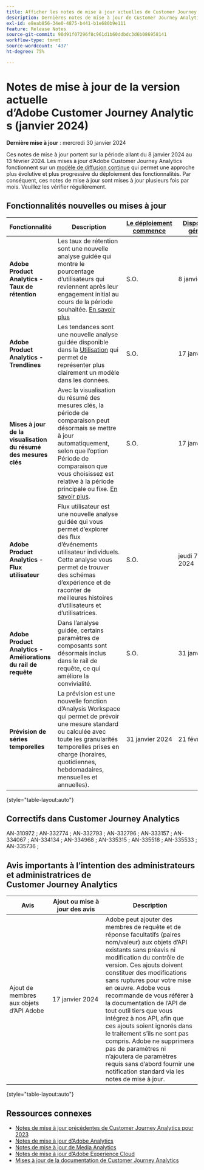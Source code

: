```yaml
---
title: Afficher les notes de mise à jour actuelles de Customer Journey Analytics
description: Dernières notes de mise à jour de Customer Journey Analytics
exl-id: e8eab856-34e0-4875-b441-b1e680b9e111
feature: Release Notes
source-git-commit: 90d91f07296f8c961d1b60ddbdc3d6b086958141
workflow-type: tm+mt
source-wordcount: '437'
ht-degree: 75%

---
```


# Notes de mise à jour de la version actuelle d’Adobe Customer Journey Analytics (janvier 2024)

**Dernière mise à jour** : mercredi 30 janvier 2024

Ces notes de mise à jour portent sur la période allant du 8 janvier 2024 au 13 février 2024. Les mises à jour d’Adobe Customer Journey Analytics fonctionnent sur un [modèle de diffusion continue](releases.md) qui permet une approche plus évolutive et plus progressive du déploiement des fonctionnalités. Par conséquent, ces notes de mise à jour sont mises à jour plusieurs fois par mois. Veuillez les vérifier régulièrement.

## Fonctionnalités nouvelles ou mises à jour

| Fonctionnalité | Description | [Le déploiement commence](releases.md) | [Disponibilité générale](releases.md) |
| ----------- | ---------- | ------- | ---- |
| **Adobe Product Analytics - Taux de rétention** | Les taux de rétention sont une nouvelle analyse guidée qui montre le pourcentage d’utilisateurs qui reviennent après leur engagement initial au cours de la période souhaitée. [En savoir plus](../guided-analysis/types/retention-rates.md) | S.O. | 8 janvier 2024 |
| **Adobe Product Analytics - Trendlines** | Les tendances sont une nouvelle analyse guidée disponible dans la [Utilisation](/help/guided-analysis/types/usage.md) qui permet de représenter plus clairement un modèle dans les données. | S.O. | 17 janvier 2024 |
| **Mises à jour de la visualisation du résumé des mesures clés** | Avec la visualisation du résumé des mesures clés, la période de comparaison peut désormais se mettre à jour automatiquement, selon que l’option Période de comparaison que vous choisissez est relative à la période principale ou fixe. [En savoir plus](/help/analysis-workspace/visualizations/key-metric.md). | S.O. | 17 janvier 2024 |
| **Adobe Product Analytics - Flux utilisateur** | Flux utilisateur est une nouvelle analyse guidée qui vous permet d’explorer des flux d’événements utilisateur individuels. Cette analyse vous permet de trouver des schémas d’expérience et de raconter de meilleures histoires d’utilisateurs et d’utilisatrices. | S.O. | jeudi 7 février 2024 |
| **Adobe Product Analytics - Améliorations du rail de requête** | Dans l’analyse guidée, certains paramètres de composants sont désormais inclus dans le rail de requête, ce qui améliore la convivialité. | S.O. | 31 janvier 2024 |
| **Prévision de séries temporelles** | La prévision est une nouvelle fonction d’Analysis Workspace qui permet de prévoir une mesure standard ou calculée avec toute les granularités temporelles prises en charge (horaires, quotidiennes, hebdomadaires, mensuelles et annuelles). | 31 janvier 2024 | 21 février 2024 |

{style="table-layout:auto"}

## Correctifs dans Customer Journey Analytics

AN-310972 ; AN-332774 ; AN-332793 ; AN-332796 ; AN-333157 ; AN-334067 ; AN-334134 ; AN-334968 ; AN-335315 ; AN-335518 ; AN-335533 ; AN-335736 ;

## Avis importants à l’intention des administrateurs et administratrices de Customer Journey Analytics

| Avis | Ajout ou mise à jour des avis | Description |
| --- | --- | --- |
| Ajout de membres aux objets d’API Adobe | 17 janvier 2024 | Adobe peut ajouter des membres de requête et de réponse facultatifs (paires nom/valeur) aux objets d’API existants sans préavis ni modification du contrôle de version. Ces ajouts doivent constituer des modifications sans ruptures pour votre mise en œuvre. Adobe vous recommande de vous référer à la documentation de l’API de tout outil tiers que vous intégrez à nos API, afin que ces ajouts soient ignorés dans le traitement s’ils ne sont pas compris. Adobe ne supprimera pas de paramètres ni n’ajoutera de paramètres requis sans d’abord fournir une notification standard via les notes de mise à jour. |

{style="table-layout:auto"}

## Ressources connexes

* [Notes de mise à jour précédentes de Customer Journey Analytics pour 2023](/help/release-notes/2023.md)
* [Notes de mise à jour d’Adobe Analytics](https://experienceleague.adobe.com/docs/analytics/release-notes/latest.html?lang=fr)
* [Notes de mise à jour de Media Analytics](https://experienceleague.adobe.com/docs/media-analytics/using/additional-resources/release-notes.html?lang=fr)
* [Notes de mise à jour d’Adobe Experience Cloud](https://experienceleague.adobe.com/docs/release-notes/experience-cloud/current.html?lang=fr)
* [Mises à jour de la documentation de Customer Journey Analytics](/help/release-notes/doc-changes.md)
